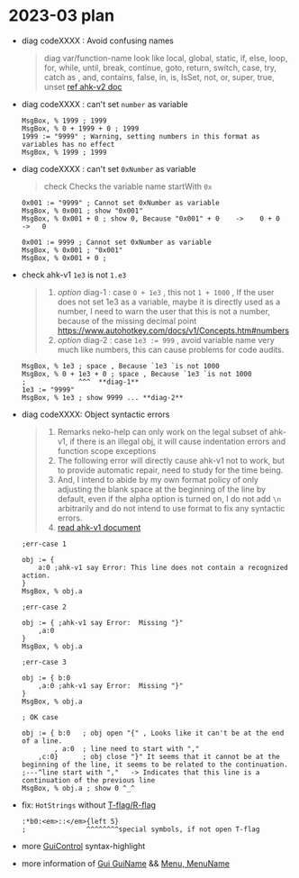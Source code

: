 # 2023-03 plan

- diag codeXXXX : Avoid confusing names
  > diag var/function-name look like
  > local, global, static, if, else, loop, for, while, until, break, continue, goto, return, switch, case, try, catch
  > as , and, contains, false, in, is, IsSet, not, or, super, true, unset
  > [ref ahk-v2 doc](https://www.autohotkey.com/docs/v2/v2-changes.htm#names)

- diag codeXXXX : can't set `number` as variable

  ```ahk
  MsgBox, % 1999 ; 1999
  MsgBox, % 0 + 1999 + 0 ; 1999
  1999 := "9999" ; Warning, setting numbers in this format as variables has no effect
  MsgBox, % 1999 ; 1999
  ```

- diag codeXXXX : can't set `0xNumber` as variable
  > check Checks the variable name startWith `0x`

  ```ahk
  0x001 := "9999" ; Cannot set 0xNumber as variable
  MsgBox, % 0x001 ; show "0x001"
  MsgBox, % 0x001 + 0 ; show 0, Because "0x001" + 0    ->    0 + 0    ->   0

  0x001 := 9999 ; Cannot set 0xNumber as variable
  MsgBox, % 0x001 ; "0x001"
  MsgBox, % 0x001 + 0 ;
  ```

- check ahk-v1 `1e3` is not `1.e3`
  >
  > 1. _option_ diag-1 : case `0 + 1e3` , this not `1 + 1000` , If the user does not set 1e3 as a variable, maybe it is directly used as a number, I need to warn the user that this is not a number, because of the missing decimal point <https://www.autohotkey.com/docs/v1/Concepts.htm#numbers>
  > 2. _option_ diag-2 : case `1e3 := 999` , avoid variable name very much like numbers, this can cause problems for code audits.

  ```ahk
  MsgBox, % 1e3 ; space , Because `1e3 `is not 1000
  MsgBox, % 0 + 1e3 + 0 ; space , Because `1e3 `is not 1000
  ;             ^^^  **diag-1**
  1e3 := "9999"
  MsgBox, % 1e3 ; show 9999 ... **diag-2**
  ```

- diag codeXXXX: Object syntactic errors
  >
  > 1. Remarks neko-help can only work on the legal subset of ahk-v1, if there is an illegal obj, it will cause indentation errors and function scope exceptions
  > 2. The following error will directly cause ahk-v1 not to work, but to provide automatic repair, need to study for the time being.
  > 3. And, I intend to abide by my own format policy of only adjusting the blank space at the beginning of the line by default, even if the alpha option is turned on, I do not add `\n` arbitrarily and do not intend to use format to fix any syntactic errors.
  > 4. [read ahk-v1 document](https://www.autohotkey.com/docs/v1/Scripts.htm#continuation)

  ```ahk
  ;err-case 1

  obj := {
      a:0 ;ahk-v1 say Error: This line does not contain a recognized action.
  }
  MsgBox, % obj.a
  ```

  ```ahk
  ;err-case 2

  obj := { ;ahk-v1 say Error:  Missing "}"
      ,a:0
  }
  MsgBox, % obj.a
  ```

  ```ahk
  ;err-case 3

  obj := { b:0
      ,a:0 ;ahk-v1 say Error:  Missing "}"
  }
  MsgBox, % obj.a
  ```

  ```ahk
  ; OK case

  obj := { b:0   ; obj open "{" , Looks like it can't be at the end of a line.
          , a:0  ; line need to start with "," 
      ,c:0}      ; obj close "}" It seems that it cannot be at the beginning of the line, it seems to be related to the continuation.
  ;---^line start with ","   -> Indicates that this line is a continuation of the previous line
  MsgBox, % obj.a ; show 0 ^_^
  ```

- fix: `HotStrings` without [T-flag/R-flag](https://www.autohotkey.com/docs/v1/Hotstrings.htm#Options)

  ```ahk
  :*b0:<em>::</em>{left 5}
  ;               ^^^^^^^^special symbols, if not open T-flag
  ```

- more [GuiControl](https://www.autohotkey.com/docs/v1/lib/GuiControl.htm#Blank) syntax-highlight
- more information of [Gui GuiName](https://www.autohotkey.com/docs/v1/lib/Gui.htm#New) && [Menu, MenuName](https://www.autohotkey.com/docs/v1/lib/Menu.htm)
